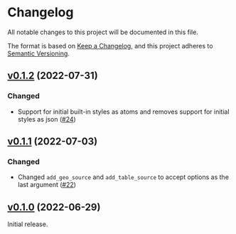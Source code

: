 # Changelog

All notable changes to this project will be documented in this file.

The format is based on [Keep a Changelog](https://keepachangelog.com/en/1.0.0/),
and this project adheres to [Semantic Versioning](https://semver.org/spec/v2.0.0.html).

## [v0.1.2](https://github.com/livebook-dev/maplibre/tree/v0.1.2) (2022-07-31)

### Changed

* Support for initial built-in styles as atoms and removes support for initial styles as json ([#24](https://github.com/livebook-dev/maplibre/pull/24))

## [v0.1.1](https://github.com/livebook-dev/maplibre/tree/v0.1.1) (2022-07-03)

### Changed

* Changed `add_geo_source` and `add_table_source` to accept options as the last argument ([#22](https://github.com/livebook-dev/maplibre/pull/22))

## [v0.1.0](https://github.com/livebook-dev/maplibre/tree/v0.1.0) (2022-06-29)

Initial release.
